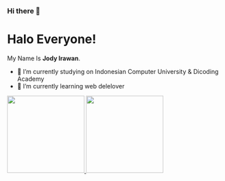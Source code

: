 ### Hi there 👋

# Halo Everyone! 

My Name Is **Jody Irawan**.

- 🔭 I’m currently studying on Indonesian Computer University & Dicoding Academy
- 🌱 I’m currently learning web delelover

<p align="left">
<a href="https://github.com/jodyirawan">
  <img height="180em" src="https://github-readme-stats-eight-theta.vercel.app/api?username=jodyirawan&show_icons=true&theme=algolia&include_all_commits=true&count_private=true"/>
  <img height="180em" src="https://github-readme-stats-eight-theta.vercel.app/api/top-langs/?username=jodyirawan&layout=compact&langs_count=8&theme=algolia"/>
</a>
</p>
